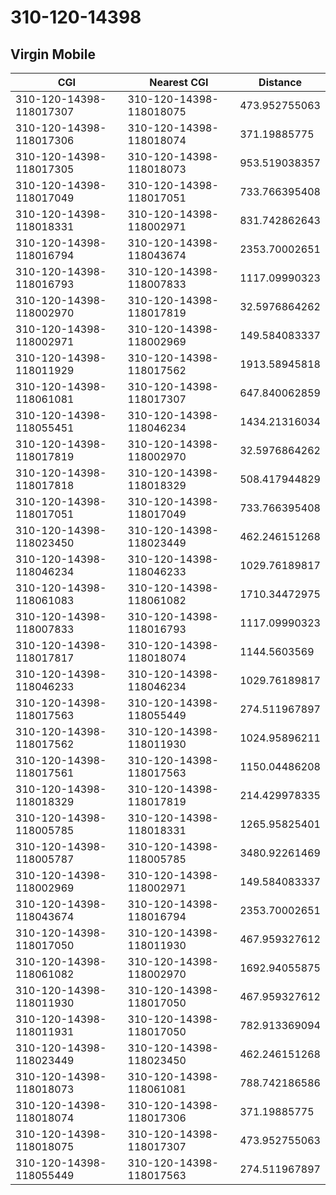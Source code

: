 # 310-120-14398
## Virgin Mobile


| CGI | Nearest CGI | Distance |
|-----|-------------|----------|
| 310-120-14398-118017307 | 310-120-14398-118018075 | 473.952755063 |
| 310-120-14398-118017306 | 310-120-14398-118018074 | 371.19885775 |
| 310-120-14398-118017305 | 310-120-14398-118018073 | 953.519038357 |
| 310-120-14398-118017049 | 310-120-14398-118017051 | 733.766395408 |
| 310-120-14398-118018331 | 310-120-14398-118002971 | 831.742862643 |
| 310-120-14398-118016794 | 310-120-14398-118043674 | 2353.70002651 |
| 310-120-14398-118016793 | 310-120-14398-118007833 | 1117.09990323 |
| 310-120-14398-118002970 | 310-120-14398-118017819 | 32.5976864262 |
| 310-120-14398-118002971 | 310-120-14398-118002969 | 149.584083337 |
| 310-120-14398-118011929 | 310-120-14398-118017562 | 1913.58945818 |
| 310-120-14398-118061081 | 310-120-14398-118017307 | 647.840062859 |
| 310-120-14398-118055451 | 310-120-14398-118046234 | 1434.21316034 |
| 310-120-14398-118017819 | 310-120-14398-118002970 | 32.5976864262 |
| 310-120-14398-118017818 | 310-120-14398-118018329 | 508.417944829 |
| 310-120-14398-118017051 | 310-120-14398-118017049 | 733.766395408 |
| 310-120-14398-118023450 | 310-120-14398-118023449 | 462.246151268 |
| 310-120-14398-118046234 | 310-120-14398-118046233 | 1029.76189817 |
| 310-120-14398-118061083 | 310-120-14398-118061082 | 1710.34472975 |
| 310-120-14398-118007833 | 310-120-14398-118016793 | 1117.09990323 |
| 310-120-14398-118017817 | 310-120-14398-118018074 | 1144.5603569 |
| 310-120-14398-118046233 | 310-120-14398-118046234 | 1029.76189817 |
| 310-120-14398-118017563 | 310-120-14398-118055449 | 274.511967897 |
| 310-120-14398-118017562 | 310-120-14398-118011930 | 1024.95896211 |
| 310-120-14398-118017561 | 310-120-14398-118017563 | 1150.04486208 |
| 310-120-14398-118018329 | 310-120-14398-118017819 | 214.429978335 |
| 310-120-14398-118005785 | 310-120-14398-118018331 | 1265.95825401 |
| 310-120-14398-118005787 | 310-120-14398-118005785 | 3480.92261469 |
| 310-120-14398-118002969 | 310-120-14398-118002971 | 149.584083337 |
| 310-120-14398-118043674 | 310-120-14398-118016794 | 2353.70002651 |
| 310-120-14398-118017050 | 310-120-14398-118011930 | 467.959327612 |
| 310-120-14398-118061082 | 310-120-14398-118002970 | 1692.94055875 |
| 310-120-14398-118011930 | 310-120-14398-118017050 | 467.959327612 |
| 310-120-14398-118011931 | 310-120-14398-118017050 | 782.913369094 |
| 310-120-14398-118023449 | 310-120-14398-118023450 | 462.246151268 |
| 310-120-14398-118018073 | 310-120-14398-118061081 | 788.742186586 |
| 310-120-14398-118018074 | 310-120-14398-118017306 | 371.19885775 |
| 310-120-14398-118018075 | 310-120-14398-118017307 | 473.952755063 |
| 310-120-14398-118055449 | 310-120-14398-118017563 | 274.511967897 |
